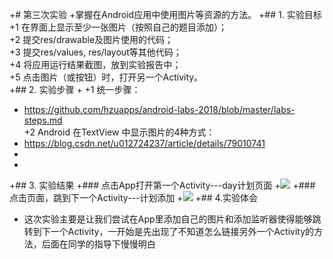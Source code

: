 +# 第三次实验 
+掌握在Android应用中使用图片等资源的方法。
+## 1. 实验目标
+1    在界面上显示至少一张图片（按照自己的题目添加）；  
+2    提交res/drawable及图片使用的代码；  
+3    提交res/values, res/layout等其他代码；  
+4    将应用运行结果截图，放到实验报告中；  
+5    点击图片（或按钮）时，打开另一个Activity。  
+## 2. 实验步骤
+
+1   统一步骤：  
+    https://github.com/hzuapps/android-labs-2018/blob/master/labs-steps.md  
+2   Android 在TextView 中显示图片的4种方式：  
+    https://blog.csdn.net/u012724237/article/details/79010741  
+
+
+## 3. 实验结果
+### 点击App打开第一个Activity---day计划页面
+![](https://github.com/haoxinchen/android-labs-2018/blob/master/soft1614080902414/main2/day%E8%AE%A1%E5%88%92%E6%88%AA%E5%9B%BE1.jpg)
+### 点击页面，跳到下一个Activity---计划添加
+![](https://github.com/haoxinchen/android-labs-2018/blob/master/soft1614080902414/main2/day%E8%AE%A1%E5%88%92%E6%88%AA%E5%9B%BE2.jpg)
+## 4.实验体会
+  这次实验主要是让我们尝试在App里添加自己的图片和添加监听器使得能够跳转到下一个Activity，一开始是先出现了不知道怎么链接另外一个Activity的方法，后面在同学的指导下慢慢明白
